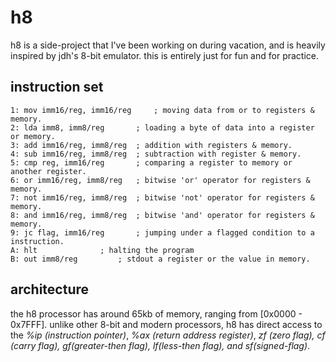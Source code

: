 # h8

h8 is a side-project that I've been working on during vacation,
and is heavily inspired by jdh's 8-bit emulator. this is entirely just
for fun and for practice.

## instruction set

    1: mov imm16/reg, imm16/reg     ; moving data from or to registers & memory.
    2: lda imm8, imm8/reg		; loading a byte of data into a register or memory.
    3: add imm16/reg, imm8/reg	; addition with registers & memory.
    4: sub imm16/reg, imm8/reg	; subtraction with register & memory.
    5: cmp reg, imm16/reg		; comparing a register to memory or another register.
    6: or imm16/reg, imm8/reg	; bitwise 'or' operator for registers & memory.
    7: not imm16/reg, imm8/reg	; bitwise 'not' operator for registers & memory.
    8: and imm16/reg, imm8/reg	; bitwise 'and' operator for registers & memory.
    9: jc flag, imm16/reg   	; jumping under a flagged condition to a instruction.
    A: hlt 				; halting the program
    B: out imm8/reg			; stdout a register or the value in memory.

## architecture

the h8 processor has around 65kb of memory, ranging from [0x0000 - 0x7FFF].
   unlike other 8-bit and modern processors, h8 has direct access to the *%ip (instruction pointer)*, *%ax (return address register)*, *zf (zero flag), cf (carry flag), gf(greater-then flag), lf(less-then flag), and sf(signed-flag)*.
